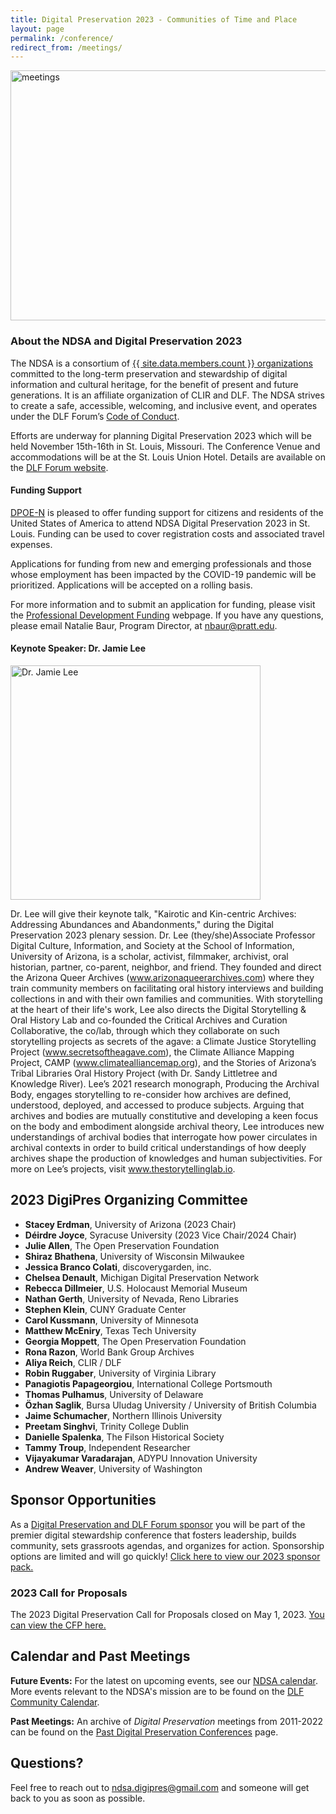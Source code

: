 ```yaml
---
title: Digital Preservation 2023 - Communities of Time and Place
layout: page
permalink: /conference/
redirect_from: /meetings/
---
```


<img alt="meetings" width="820" height="400" class="center" src='{{ "/images/conferences/DigiPres-2023-820x400.jpg"  | prepend: site.baseurl }}'>
<!--<img alt="meetings" width="820" height="400" class="center" src='{{ "/images/conferences/DigiPres2023.png"  | prepend: site.baseurl }}'>-->

### About the NDSA and Digital Preservation 2023
The NDSA is a consortium of [{{ site.data.members.count }} organizations](/membership/members/) committed to the long-term preservation and stewardship of digital information and cultural heritage, for the benefit of present and future generations. It is an affiliate organization of CLIR and DLF. The NDSA strives to create a safe, accessible, welcoming, and inclusive event, and operates under the DLF Forum’s [Code of Conduct](https://www.diglib.org/code). 

Efforts are underway for planning Digital Preservation 2023 which will be held November 15th-16th in St. Louis, Missouri.  The Conference Venue and accommodations will be at the St. Louis Union Hotel. Details are available on the [DLF Forum website](https://forum2023.diglib.org/conference-venue-and-hotel/).   

#### Funding Support
[DPOE-N](https://www.dpoe.network/) is pleased to offer funding support for citizens and residents of the United States of America to attend NDSA Digital Preservation 2023 in St. Louis. Funding can be used to cover registration costs and associated travel expenses.
 
Applications for funding from new and emerging professionals and those whose employment has been impacted by the COVID-19 pandemic will be prioritized.
Applications will be accepted on a rolling basis.
 
For more information and to submit an application for funding, please visit the [Professional Development Funding](https://www.dpoe.network/professional-development-support/) webpage. If you have any questions, please email Natalie Baur, Program Director, at nbaur@pratt.edu.

<!--### 2023 Call for Proposals
The 2023 Digital Preservation Call for Proposals is now open.  
- You can view details on how to submit a proposal for DigiPres on the Call for Proposals [website](/conference/digital-preservation-2023/cfp/). 
- The submission deadline is Monday, May 1, 2023 at 11:59pm Eastern Time.
- Presenters will be notified of their acceptance in June. Presenters will receive support in the form of tutorials, resources, and individual assistance.

### About the NDSA and Digital Preservation Conference
The NDSA is a consortium of [{{ site.data.members.count }} organizations](/membership/members/) committed to the long-term preservation and stewardship of digital information and cultural heritage, for the benefit of present and future generations. It is an affiliate organization of CLIR and DLF. The NDSA strives to create a safe, accessible, welcoming, and inclusive event, and operates under the DLF Forum’s [Code of Conduct](https://www.diglib.org/code). 

Digital Preservation 2023 (#digipres23) will be a crucial venue for intellectual exchange, community-building, development of good practices, and national-level agenda-setting in the field, helping to chart future directions for both the NDSA and digital stewardship.

<!--## We are currently looking for volunteers to join the 2023 Planning Committee, which will convene in early 2023. If you would like to volunteer, [please fill out this form,](https://forms.gle/Za91A14ojA8WtKnj9) and we will be in touch soon.

Registration & Logistics
Registration is now open! Please see the [DLF Forum's page on registration,](https://forum2022.diglib.org/registration/) for more information on registration categories, and to claim your spot. 

### Conference Program
The conference will be held at the Renaissance Baltimore Harborplace Hotel, on Wednesday, October 12th and Thursday, October 13th. It is held in concert with the [Council on Library and Information Resources (CLIR)](https://www.clir.org/) events [DLF Forum](https://forum2022.diglib.org/) (October 10-12), [Learn@DLF](https://forum2022.diglib.org/affiliated-events/learndlf/) (October 9) and [CLIR's Digitizing Hidden Collections Symposium](https://www.clir.org/hiddencollections/events/2022-symposium/) (October 12-13). The full schedule for all events can be viewed below.

[PROGRAM SCHEDULE](https://clirevents2022.sched.com/)

Slide decks, if provided, are available on the [Open Science Framework (OSF)](https://osf.io/meetings/NDSA2022) -->

#### Keynote Speaker: Dr. Jamie Lee
<img alt="Dr. Jamie Lee" width="400" height="375"  src='{{ "/images/conferences/Lee.jpg" }}'>

Dr. Lee will give their keynote talk, "Kairotic and Kin-centric Archives: Addressing Abundances and Abandonments," during the Digital Preservation 2023 plenary session. Dr. Lee (they/she)Associate Professor Digital Culture, Information, and Society at the School of Information, University of Arizona, is a scholar, activist, filmmaker, archivist, oral historian, partner, co-parent, neighbor, and friend. They founded and direct the Arizona Queer Archives (www.arizonaqueerarchives.com) where they train community members on facilitating oral history interviews and building collections in and with their own families and communities. With storytelling at the heart of their life's work, Lee also directs the Digital Storytelling & Oral History Lab and co-founded the Critical Archives and Curation Collaborative, the co/lab, through which they collaborate on such storytelling projects as secrets of the agave: a Climate Justice Storytelling Project (www.secretsoftheagave.com), the Climate Alliance Mapping Project, CAMP (www.climatealliancemap.org), and the Stories of Arizona’s Tribal Libraries Oral History Project (with Dr. Sandy Littletree and Knowledge River). Lee’s 2021 research monograph, Producing the Archival Body, engages storytelling to re-consider how archives are defined, understood, deployed, and accessed to produce subjects. Arguing that archives and bodies are mutually constitutive and developing a keen focus on the body and embodiment alongside archival theory, Lee introduces new understandings of archival bodies that interrogate how power circulates in archival contexts in order to build critical understandings of how deeply archives shape the production of knowledges and human subjectivities. For more on Lee’s projects, visit www.thestorytellinglab.io. 
 

## 2023 DigiPres Organizing Committee

- **Stacey Erdman**, University of Arizona (2023 Chair)
- **Déirdre Joyce**, Syracuse University (2023 Vice Chair/2024 Chair)
- **Julie Allen**, The Open Preservation Foundation
- **Shiraz Bhathena**, University of Wisconsin Milwaukee
- **Jessica Branco Colati**, discoverygarden, inc.
- **Chelsea Denault**, Michigan Digital Preservation Network
- **Rebecca Dillmeier**, U.S. Holocaust Memorial Museum
- **Nathan Gerth**, University of Nevada, Reno Libraries
- **Stephen Klein**, CUNY Graduate Center
- **Carol Kussmann**, University of Minnesota
- **Matthew McEniry**, Texas Tech University
- **Georgia Moppett**, The Open Preservation Foundation
- **Rona Razon**, World Bank Group Archives 
- **Aliya Reich**, CLIR / DLF
- **Robin Ruggaber**, University of Virginia Library
- **Panagiotis Papageorgiou**, International College Portsmouth
- **Thomas Pulhamus**, University of Delaware
- **Özhan Saglik**, Bursa Uludag University / University of British Columbia
- **Jaime Schumacher**, Northern Illinois University
- **Preetam Singhvi**, Trinity College Dublin
- **Danielle Spalenka**, The Filson Historical Society
- **Tammy Troup**, Independent Researcher
- **Vijayakumar Varadarajan**, ADYPU Innovation University
- **Andrew Weaver**, University of Washington
 
## Sponsor Opportunities
As a [Digital Preservation and DLF Forum sponsor](https://forum2023.diglib.org/sponsorship/) you will be part of the premier digital stewardship conference that fosters leadership, builds community, sets grassroots agendas, and organizes for action. Sponsorship options are limited and will go quickly! [Click here to view our 2023 sponsor pack.](https://forum2023.diglib.org/sponsorship/)

### 2023 Call for Proposals
The 2023 Digital Preservation Call for Proposals closed on May 1, 2023. [You can view the CFP here.](/conference/digital-preservation-2023/cfp/)
 
## Calendar and Past Meetings
**Future Events:** For the latest on upcoming events, see our [NDSA calendar](/calendar). More events relevant to the NDSA's mission are to be found on the [DLF Community Calendar](https://www.diglib.org/opportunities/calendar/).

**Past Meetings:** An archive of _Digital Preservation_ meetings from 2011-2022 can be found on the [Past Digital Preservation Conferences](/conference/digital-preservation/past/) page.  

## Questions?
Feel free to reach out to ndsa.digipres@gmail.com and someone will get back to you as soon as possible.

<!--### Thank you for attending Digital Preservation 2021: Embracing Digitality!
The NDSA Digital Preservation conference is the annual meeting of the NDSA and helps chart future directions for both the NDSA and the greater digital stewardship field. It is a crucial venue for intellectual exchange, community building, development of good practices, and agenda-setting in the digital stewardship field. **Digital Preservation 2021: Embracing Digitality (#DigiPres21) was held online on Thursday, November 4 2021** on World Digital Preservation Day and in concert with the [Council on Library and Information Resources (CLIR)](https://www.clir.org/) events [DLF Forum](https://forum2021.diglib.org/) (November 1-3) and [Learn@DLF](https://forum2021.diglib.org/learndlf/) (November 8-10)

## Conference Program and Proceedings
Held online November 4, 2021, the slide decks of the presentations for Digital Preservation 2021: Embracing Digitality are available, and recordings will be forthcoming.
- Slide decks are available on the [Open Science Framework (OSF)](https://osf.io/meetings/ndsa2021)
- Recordings will be posted on the [NDSA YouTube Channel](https://www.youtube.com/channel/UC3WdMHeOtusuNiYrOrM5USA/videos) by early 2022
- We are so grateful to our [2021 CLIR events sponsors](https://forum2021.diglib.org/sponsorship-opportunities/sponsors/)!-->

